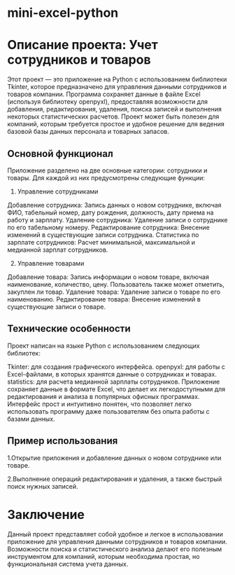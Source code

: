 # mini-excel-python
# Описание проекта: Учет сотрудников и товаров
Этот проект — это приложение на Python с использованием библиотеки Tkinter, которое предназначено для управления данными сотрудников и товаров компании. Программа сохраняет данные в файле Excel (используя библиотеку openpyxl), предоставляя возможности для добавления, редактирования, удаления, поиска записей и выполнения некоторых статистических расчетов. Проект может быть полезен для компаний, которым требуется простое и удобное решение для ведения базовой базы данных персонала и товарных запасов.

## Основной функционал
Приложение разделено на две основные категории: сотрудники и товары. Для каждой из них предусмотрены следующие функции:

1. Управление сотрудниками
   
Добавление сотрудника: Запись данных о новом сотруднике, включая ФИО, табельный номер, дату рождения, должность, дату приема на работу и зарплату. 
Удаление сотрудника: Удаление записи о сотруднике по его табельному номеру.
Редактирование сотрудника: Внесение изменений в существующие записи сотрудника.
Статистика по зарплате сотрудников: Расчет минимальной, максимальной и медианной зарплат сотрудников.

2. Управление товарами
   
Добавление товара: Запись информации о новом товаре, включая наименование, количество, цену. Пользователь также может отметить, закуплен ли товар.
Удаление товара: Удаление записи о товаре по его наименованию.
Редактирование товара: Внесение изменений в существующие записи о товаре.

## Технические особенности
Проект написан на языке Python с использованием следующих библиотек:

Tkinter: для создания графического интерфейса.
openpyxl: для работы с Excel-файлами, в которых хранятся данные о сотрудниках и товарах.
statistics: для расчета медианной зарплаты сотрудников.
Приложение сохраняет данные в формате Excel, что делает их легкодоступными для редактирования и анализа в популярных офисных программах. Интерфейс прост и интуитивно понятен, что позволяет легко использовать программу даже пользователям без опыта работы с базами данных.

## Пример использования
1.Открытие приложения и добавление данных о новом сотруднике или товаре.

2.Выполнение операций редактирования и удаления, а также быстрый поиск нужных записей.

# Заключение
Данный проект представляет собой удобное и легкое в использовании приложение для управления данными сотрудников и товаров компании. Возможности поиска и статистического анализа делают его полезным инструментом для компаний, которым необходима простая, но функциональная система учета данных.
